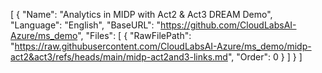 [
  {
    "Name": "Analytics in MIDP with Act2 & Act3 DREAM Demo",
    "Language": "English",
    "BaseURL": "https://github.com/CloudLabsAI-Azure/ms_demo",
    "Files": [
      {
        "RawFilePath": "https://raw.githubusercontent.com/CloudLabsAI-Azure/ms_demo/midp-act2&act3/refs/heads/main/midp-act2and3-links.md",
        "Order": 0
      }
    ]
  }
]